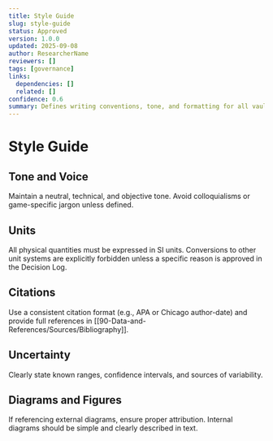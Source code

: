 ```yaml
---
title: Style Guide
slug: style-guide
status: Approved
version: 1.0.0
updated: 2025-09-08
author: ResearcherName
reviewers: []
tags: [governance]
links:
  dependencies: []
  related: []
confidence: 0.6
summary: Defines writing conventions, tone, and formatting for all vault documents.
---
```


# Style Guide
## Tone and Voice
Maintain a neutral, technical, and objective tone. Avoid colloquialisms or game-specific jargon unless defined.

## Units
All physical quantities must be expressed in SI units. Conversions to other unit systems are explicitly forbidden unless a specific reason is approved in the Decision Log.

## Citations
Use a consistent citation format (e.g., APA or Chicago author-date) and provide full references in [[90-Data-and-References/Sources/Bibliography]].

## Uncertainty
Clearly state known ranges, confidence intervals, and sources of variability.

## Diagrams and Figures
If referencing external diagrams, ensure proper attribution. Internal diagrams should be simple and clearly described in text.


